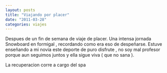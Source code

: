 ```yaml
---
layout: posts
title: "Viajando por placer"
date: "2011-03-28"
categories: viajes
---
```


Despues de un fin de semana de viaje de placer. Una intensa jornada Snowboard en formigal , recordando como era eso de despeñarse. Estuve enseñando a mi novia este deporte de puro disfrute , no soy mal profesor porque aun seguimos juntos y ella sigue viva ( que no sana ).

La recuperacion corre a cargo del spa
